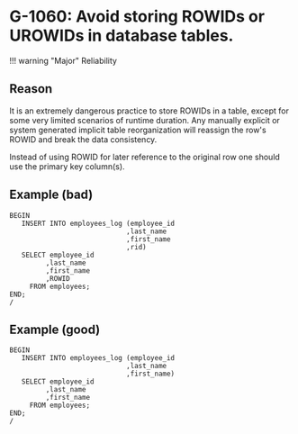 # G-1060: Avoid storing ROWIDs or UROWIDs in database tables.

!!! warning "Major"
    Reliability

## Reason

It is an extremely dangerous practice to store ROWIDs in a table, except for some very limited scenarios of runtime duration. Any manually explicit or system generated implicit table reorganization will reassign the row's ROWID and break the data consistency.

Instead of using ROWID for later reference to the original row one should use the primary key column(s).

## Example (bad)

```
BEGIN
   INSERT INTO employees_log (employee_id
                             ,last_name
                             ,first_name
                             ,rid)
   SELECT employee_id 
         ,last_name
         ,first_name
         ,ROWID
     FROM employees;
END;
/
```

## Example (good)

```
BEGIN
   INSERT INTO employees_log (employee_id
                             ,last_name
                             ,first_name)
   SELECT employee_id 
         ,last_name
         ,first_name
     FROM employees;
END;
/
```